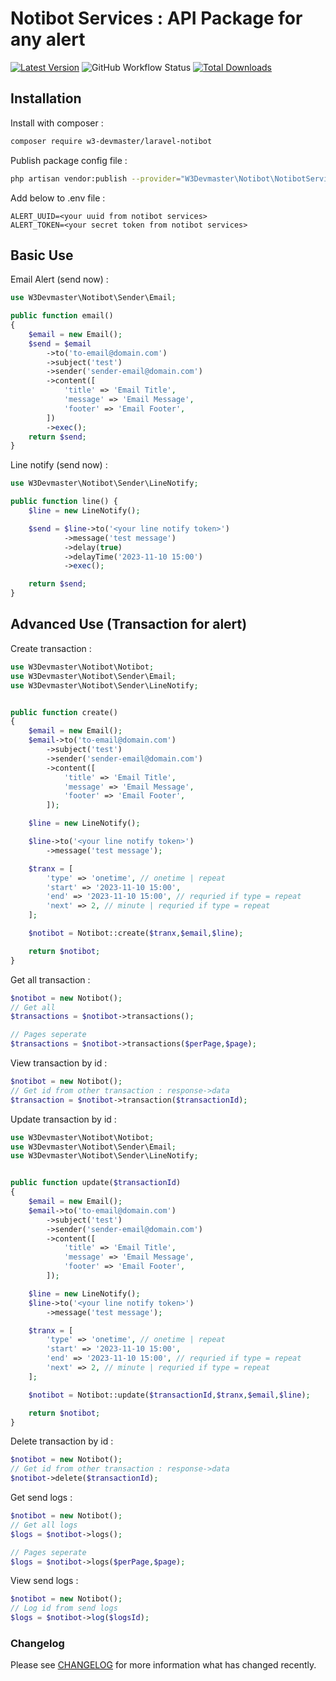 # Notibot Services : API Package for any alert

[![Latest Version](https://img.shields.io/github/release/w3-devmaster/laravel-notibot.svg?style=flat-square)](https://github.com/w3-devmaster/laravel-notibot/releases)
![GitHub Workflow Status](https://img.shields.io/github/actions/workflow/status/w3-devmaster/laravel-notibot/run-tests.yml?branch=master&style=flat-square&label=tests)
[![Total Downloads](https://img.shields.io/packagist/dt/w3-devmaster/laravel-notibot.svg?style=flat-square)](https://packagist.org/packages/w3-devmaster/laravel-notibot)

## Installation

Install with composer : 

```bash
composer require w3-devmaster/laravel-notibot
```
Publish package config file :

```bash
php artisan vendor:publish --provider="W3Devmaster\Notibot\NotibotServiceProvider"
```

Add below to .env file : 

```env
ALERT_UUID=<your uuid from notibot services>
ALERT_TOKEN=<your secret token from notibot services>
```



## Basic Use

Email Alert (send now) :

```php
use W3Devmaster\Notibot\Sender\Email;

public function email()
{
    $email = new Email();
    $send = $email
        ->to('to-email@domain.com')
        ->subject('test')
        ->sender('sender-email@domain.com')
        ->content([
            'title' => 'Email Title',
            'message' => 'Email Message',
            'footer' => 'Email Footer',
        ])
        ->exec();
    return $send;
}
```

Line notify (send now) :

```php
use W3Devmaster\Notibot\Sender\LineNotify;

public function line() {
    $line = new LineNotify();

    $send = $line->to('<your line notify token>')
            ->message('test message')
            ->delay(true)
            ->delayTime('2023-11-10 15:00')
            ->exec();

    return $send;
}
```



## Advanced Use (Transaction for alert)

Create transaction :

```php
use W3Devmaster\Notibot\Notibot;
use W3Devmaster\Notibot\Sender\Email;
use W3Devmaster\Notibot\Sender\LineNotify;


public function create()
{
    $email = new Email();
    $email->to('to-email@domain.com')
        ->subject('test')
        ->sender('sender-email@domain.com')
        ->content([
            'title' => 'Email Title',
            'message' => 'Email Message',
            'footer' => 'Email Footer',
        ]);

    $line = new LineNotify();

    $line->to('<your line notify token>')
        ->message('test message');

    $tranx = [
        'type' => 'onetime', // onetime | repeat
        'start' => '2023-11-10 15:00',
        'end' => '2023-11-10 15:00', // requried if type = repeat
        'next' => 2, // minute | requried if type = repeat
    ];

    $notibot = Notibot::create($tranx,$email,$line);

    return $notibot;
}
```

Get all transaction :

```php
$notibot = new Notibot();
// Get all
$transactions = $notibot->transactions();

// Pages seperate
$transactions = $notibot->transactions($perPage,$page);
```

View transaction by id :

```php
$notibot = new Notibot();
// Get id from other transaction : response->data
$transaction = $notibot->transaction($transactionId); 
```

Update transaction by id :

```php
use W3Devmaster\Notibot\Notibot;
use W3Devmaster\Notibot\Sender\Email;
use W3Devmaster\Notibot\Sender\LineNotify;


public function update($transactionId)
{
    $email = new Email();
    $email->to('to-email@domain.com')
        ->subject('test')
        ->sender('sender-email@domain.com')
        ->content([
            'title' => 'Email Title',
            'message' => 'Email Message',
            'footer' => 'Email Footer',
        ]);

    $line = new LineNotify();
    $line->to('<your line notify token>')
        ->message('test message');

    $tranx = [
        'type' => 'onetime', // onetime | repeat
        'start' => '2023-11-10 15:00',
        'end' => '2023-11-10 15:00', // requried if type = repeat
        'next' => 2, // minute | requried if type = repeat
    ];

    $notibot = Notibot::update($transactionId,$tranx,$email,$line); 

    return $notibot;
}
```

Delete transaction by id :

```php
$notibot = new Notibot();
// Get id from other transaction : response->data
$notibot->delete($transactionId);
```

Get send logs : 

```php
$notibot = new Notibot();
// Get all logs
$logs = $notibot->logs();

// Pages seperate
$logs = $notibot->logs($perPage,$page);
```

View send logs : 

```php
$notibot = new Notibot();
// Log id from send logs
$logs = $notibot->log($logsId);
```

### Changelog

Please see [CHANGELOG](CHANGELOG.md) for more information what has changed recently.
